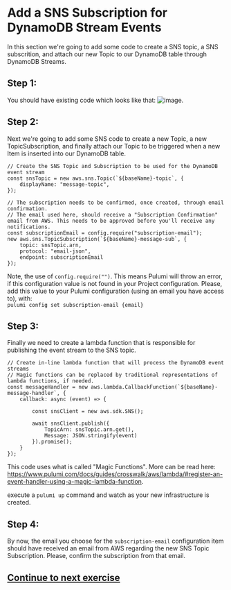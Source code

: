 # Add a SNS Subscription for DynamoDB Stream Events
In this section we're going to add some code to create a SNS topic, a SNS subscrition, and attach our new Topic to our DynamoDB table through DynamoDB Streams.

## Step 1:
You should have existing code which looks like that:
![image](https://user-images.githubusercontent.com/25461821/136839027-e188104f-9145-4a00-a8cd-cad1b25c8fee.png). 

## Step 2:
Next we're going to add some SNS code to create a new Topic, a new TopicSubscription, and finally attach our Topic to be triggered when a new Item is inserted into our DynamoDB table.

```
// Create the SNS Topic and Subscription to be used for the DynamoDB event stream
const snsTopic = new aws.sns.Topic(`${baseName}-topic`, {
    displayName: "message-topic",
});

// The subscription needs to be confirmed, once created, through email confirmation.
// The email used here, should receive a "Subscription Confirmation" email from AWS. This needs to be approved before you'll receive any notifications.
const subscriptionEmail = config.require("subscription-email");
new aws.sns.TopicSubscription(`${baseName}-message-sub`, {
    topic: snsTopic.arn,
    protocol: "email-json",
    endpoint: subscriptionEmail
});
```

Note, the use of `config.require("")`. This means Pulumi will throw an error, if this configuration value is not found in your Project configuration. Please, add this value to your Pulumi configuration (using an email you have access to), with:  
`pulumi config set subscription-email {email}`

## Step 3:
Finally we need to create a lambda function that is responsible for publishing the event stream to the SNS topic. 
```
// Create in-line lambda function that will process the DynamoDB event streams
// Magic functions can be replaced by traditional representations of lambda functions, if needed.
const messageHandler = new aws.lambda.CallbackFunction(`${baseName}-message-handler`, {
    callback: async (event) => {

        const snsClient = new aws.sdk.SNS();

        await snsClient.publish({
            TopicArn: snsTopic.arn.get(),
            Message: JSON.stringify(event)
        }).promise();
    }
});
```


This code uses what is called "Magic Functions". More can be read here: https://www.pulumi.com/docs/guides/crosswalk/aws/lambda/#register-an-event-handler-using-a-magic-lambda-function.  

execute a `pulumi up` command and watch as your new infrastructure is created.

## Step 4:
By now, the email you choose for the `subscription-email` configuration item should have received an email from AWS regarding the new SNS Topic Subscription. Please, confirm the subscription from that email.  

## [Continue to next exercise](https://github.com/phillipedwards/aws-ts-apigw-lambda/blob/master/exercises/exercise-3/README.md)

